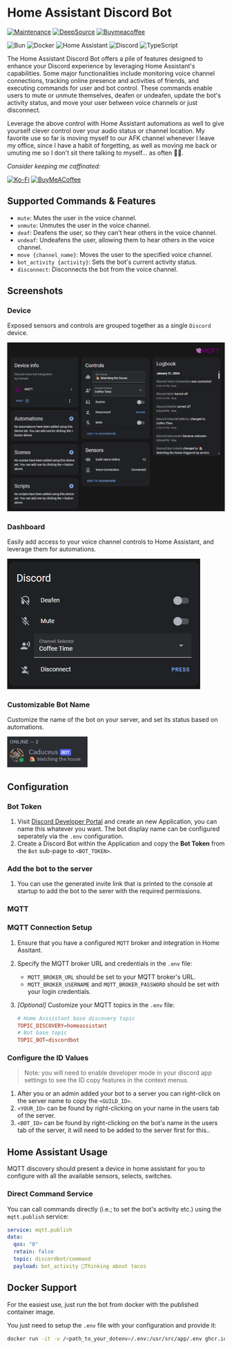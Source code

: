 # Home Assistant Discord Bot

[![Maintenance](https://img.shields.io/badge/Maintained%3F-yes-blu.svg)](https://GitHub.com/Naereen/StrapDown.js/graphs/commit-activity)
[![DeepSource](https://app.deepsource.com/gh/kariudo/homeassistant-discord-bot.svg/?label=active+issues&show_trend=true&token=_ISb1nHupJLePNogI9qQTmOB)](https://app.deepsource.com/gh/kariudo/homeassistant-discord-bot/)
[![Buymeacoffee](https://badgen.net/badge/icon/buymeacoffee?icon=buymeacoffee&label)](<[https://https://www.buymeacoffee.com/](https://www.buymeacoffee.com/kariudo)>)

![Bun](https://img.shields.io/badge/Bun-%23000000.svg?style=for-the-badge&logo=bun&logoColor=white)
![Docker](https://img.shields.io/badge/docker-%230db7ed.svg?style=for-the-badge&logo=docker&logoColor=white)
![Home Assistant](https://img.shields.io/badge/home%20assistant-%2341BDF5.svg?style=for-the-badge&logo=home-assistant&logoColor=white)
![Discord](https://img.shields.io/badge/Discord-%235865F2.svg?style=for-the-badge&logo=discord&logoColor=white)
![TypeScript](https://img.shields.io/badge/typescript-%23007ACC.svg?style=for-the-badge&logo=typescript&logoColor=white)

The Home Assistant Discord Bot offers a pile of features designed to enhance your Discord experience by leveraging Home Assistant's capabilities. Some major functionalities include monitoring voice channel connections, tracking online presence and activities of friends, and executing commands for user and bot control. These commands enable users to mute or unmute themselves, deafen or undeafen, update the bot's activity status, and move your user between voice channels or just disconnect.

Leverage the above control with Home Assistant automations as well to give yourself clever control
over your audio status or channel location. My favorite use so far is moving myself to
our AFK channel whenever I leave my office, since I have a habit of forgetting, as well
as moving me back or umuting me so I don't sit there talking to myself... as often 👍🏻.

*Consider keeping me caffinated:*

[![Ko-Fi](https://img.shields.io/badge/Ko--fi-F16061?style=for-the-badge&logo=ko-fi&logoColor=white)](https://ko-fi.com/kariudo)
[![BuyMeACoffee](https://img.shields.io/badge/Buy%20Me%20a%20Coffee-ffdd00?style=for-the-badge&logo=buy-me-a-coffee&logoColor=black)](https://www.buymeacoffee.com/kariudo)


## Supported Commands & Features

- `mute`: Mutes the user in the voice channel.
- `unmute`: Unmutes the user in the voice channel.
- `deaf`: Deafens the user, so they can't hear others in the voice channel.
- `undeaf`: Undeafens the user, allowing them to hear others in the voice channel.
- `move {channel_name}`: Moves the user to the specified voice channel.
- `bot_activity {activity}`: Sets the bot's current activity status.
- `disconnect`: Disconnects the bot from the voice channel.

## Screenshots

### Device

Exposed sensors and controls are grouped together as a single `Discord` device.

![Device](screenshot_device.png)

### Dashboard

Easily add access to your voice channel controls to Home Assistant, and leverage them for automations.

![HomeAssistant Dashboard Card](screenshot_homeassistant_card.png)

### Customizable Bot Name

Customize the name of the bot on your server, and set its status based on automations.

![Discord Bot](screenshot_discordbot.png)

## Configuration

### Bot Token

1. Visit [Discord Developer Portal](https://discord.com/developers/applications) and create an new Application, you can
name this whatever you want. The bot display name can be configured seperately via the `.env` configuration.
2. Create a Discord Bot within the Application and copy the **Bot Token** from the `Bot` sub-page to `<BOT_TOKEN>`.

### Add the bot to the server

1. You can use the generated invite link that is printed to the console at startup to add the bot to the serer with
the required permissions.

### MQTT

### MQTT Connection Setup


1. Ensure that you have a configured `MQTT` broker and integration in Home Assitant.
2. Specify the MQTT broker URL and credentials in the `.env` file:
   - `MQTT_BROKER_URL` should be set to your MQTT broker's URL.
   - `MQTT_BROKER_USERNAME` and `MQTT_BROKER_PASSWORD` should be set with your login credentials.
3. *[Optional]* Customize your MQTT topics in the `.env` file:

   ```conf
   # Home Asssistant base discovery topic
   TOPIC_DISCOVERY=homeassistant
   # Bot base topic
   TOPIC_BOT=discordbot
   ```

### Configure the ID Values

> Note: you will need to enable developer mode in your discord app settings to see the ID copy features in the context menus.

1. After you or an admin added your bot to a server you can right-click on the server name to copy the `<GUILD_ID>`.
2. `<YOUR_ID>` can be found by right-clicking on your name in the users tab of the server.
2. `<BOT_ID>` can be found by right-clicking on the bot's name in the users tab of the server, it will need to be added to the server first for this..

## Home Assistant Usage

MQTT discovery should present a device in home assistant for you to configure with all the available sensors, selects, switches.

### Direct Command Service

You can call commands directly (i.e.; to set the bot's activity etc.) using the `mqtt.publish` service:

```yml
service: mqtt.publish
data:
  qos: "0"
  retain: false
  topic: discordbot/command
  payload: bot_activity 🌮Thinking about tacos
```

## Docker Support

For the easiest use, just run the bot from docker with the published container image.

You just need to setup the `.env` file with your configuration and provide it:

```sh
docker run -it -v /<path_to_your_dotenv>/.env:/usr/src/app/.env ghcr.io/kariudo/homeassistant-discord-bot:latest
```
